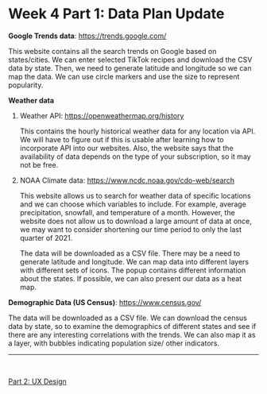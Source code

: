 # Week 4 Part 1: Data Plan Update
<b>Google Trends data</b>: https://trends.google.com/

This website contains all the search trends on Google based on states/cities. We can enter selected TikTok recipes and download the CSV data by state. Then, we need to generate latitude and longitude so we can map the data. We can use circle markers and use the size to represent popularity. 

<b>Weather data</b>

1. Weather API: https://openweathermap.org/history

    This contains the hourly historical weather data for any location via API. We will have to figure out if this is usable after learning how to incorporate API into our websites. Also, the website says that the availability of data depends on the type of your subscription, so it may not be free.

2. NOAA Climate data: https://www.ncdc.noaa.gov/cdo-web/search

    This website allows us to search for weather data of specific locations and we can choose which variables to include. For example, average precipitation, snowfall, and temperature of a month. However, the website does not allow us to download a large amount of data at once, we may want to consider shortening our time period to only the last quarter of 2021.

    The data will be downloaded as a CSV file. There may be a need to generate latitude and longitude. We can map data into different layers with different sets of icons. The popup contains different information about the states. If possible, we can also present our data as a heat map.

<b>Demographic Data (US Census)</b>: https://www.census.gov/

The data will be downloaded as a CSV file. We can download the census data by state, so to examine the demographics of different states and see if there are any interesting correlations with the trends. We can also map it as a layer, with bubbles indicating population size/ other indicators.


<hr>

<br>

<a href="uxdesign">Part 2: UX Design</a>
